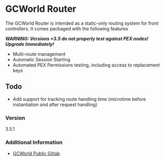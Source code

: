 # GCWorld Router

The GCWorld Router is intended as a static-only routing system for front controllers.  It comes packaged with the following features

***WARNING: Versions <3.5 do not properly test against PEX nodes!  Upgrade Immediately!***

  - Multi-route management
  - Automatic Session Starting
  - Automated PEX Permissions testing, including access to replacement keys

## Todo

  - Add support for tracking route handling time (microtime before instantiation and after request handling)

### Version
3.5.1

### Additional Information

* [GCWorld Public Gitlab](https://gitlab.konghack.com/groups/GCWorld)
